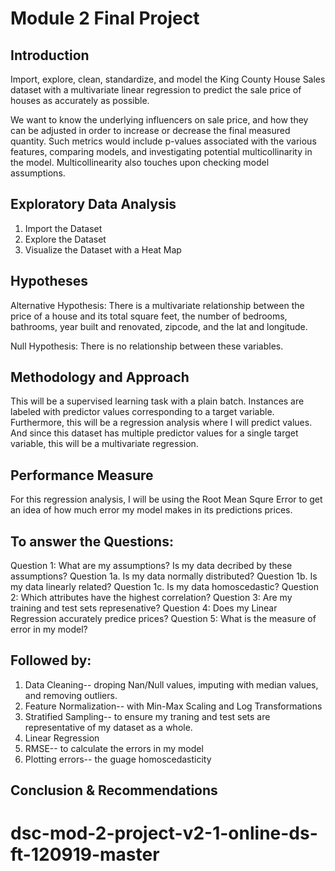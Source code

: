
# Module 2 Final Project


## Introduction

Import, explore, clean, standardize, and model the King County House Sales dataset with a multivariate linear regression to predict the sale price of houses as accurately as possible.

We want to know the underlying influencers on sale price, and how they can be adjusted in order to increase or decrease the final measured quantity. Such metrics would include p-values associated with the various features, comparing models, and investigating potential multicollinarity in the model. Multicollinearity also touches upon checking model assumptions.

## Exploratory Data Analysis
1. Import the Dataset
2. Explore the Dataset
3. Visualize the Dataset with a Heat Map

## Hypotheses
Alternative Hypothesis:
There is a multivariate relationship between the price of a house and its total square feet, the number of bedrooms, bathrooms, year built and renovated, zipcode, and the lat and longitude.

Null Hypothesis:
There is no relationship between these variables.

## Methodology and Approach 
This will be a supervised learning task with a plain batch. Instances are labeled with predictor values corresponding to a target variable. Furthermore, this will be a regression analysis where I will predict values. And since this dataset has multiple predictor values for a single target variable, this will be a multivariate regression.

## Performance Measure
For this regression analysis, I will be using the Root Mean Squre Error to get an idea of how much error my model makes in its predictions prices.

## To answer the Questions:
Question 1: What are my assumptions? Is my data decribed by these assumptions?
Question 1a. Is my data normally distributed?
Question 1b. Is my data linearly related?
Question 1c. Is my data homoscedastic?
Question 2: Which attributes have the highest correlation?
Question 3: Are my training and test sets represenative?
Question 4: Does my Linear Regression accurately predice prices?
Question 5: What is the measure of error in my model?

## Followed by:
1. Data Cleaning-- droping Nan/Null values, imputing with median values, and removing outliers.
2. Feature Normalization-- with Min-Max Scaling and Log Transformations
3. Stratified Sampling-- to ensure my traning and test sets are representative of my dataset as a whole.
4. Linear Regression
5. RMSE-- to calculate the errors in my model
6. Plotting errors-- the guage homoscedasticity

## Conclusion & Recommendations
# dsc-mod-2-project-v2-1-online-ds-ft-120919-master
